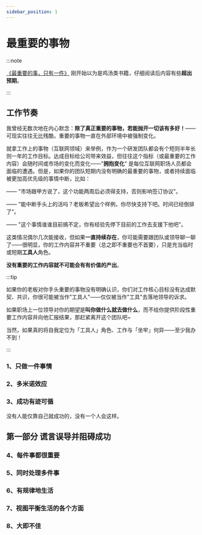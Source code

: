 ```yaml
---
sidebar_position: 1
---
```


# 最重要的事物

:::note

[《最重要的事，只有一件》](https://book.douban.com/subject/26656532/) 刚开始以为是鸡汤类书籍，仔细阅读后内容有些**超出预期**。

:::

## 工作节奏

我曾经无数次地在内心默念：**除了真正重要的事物，若能抛开一切该有多好！**——可现实往往无比残酷，重要的事物一直在外部环境中被强制变化。

就拿工作上的事物（互联网领域）来举例，作为一个研发团队都会有个短则半年长则一年的工作目标。达成目标给公司带来效益，但往往这个指标（或最重要的工作内容）会随时间或市场的变化而变化——"**拥抱变化**" 是每位互联网职场人员都会面临的遭遇。但是，如果你的团队短期内没有明确的最重要的事物，或者持续面临被更加高优先级的事情中断，比如：

—— "市场跟甲方说了，这个功能两周后必须得支持，否则影响签订协议"。

—— "能中断手头上的活吗？老板希望出个样例，你尽快支持下吧。时间已经倒排了"。

—— "这个事情谁谁目前搞不定，你有经验先停下目前的工作去支援下他吧"。

这类情况偶尔几次能接收，但如果**一直持续存在**，你可能需要跟团队或领导聊一聊了——很明显，你的工作内容并不重要（总之即不重要也不首要），只是充当临时或短期**工具人**角色。

**没有重要的工作内容就不可能会有有价值的产出**。

:::tip

如果你的老板对你手头重要的事物没有明确认识，你们对工作核心目标没有达成默契、共识，你很可能被当作"工具人"——仅仅被当作"工具"去落地领导的诉求。

如果职场上一位领导对你的期望是**叫你做什么就去做什么**，而不给你提供阶段性重要工作内容并向他汇报结果，那赶紧离开这个团队吧~

当然，如果真的将自我定位为「工具人」角色、工作与「坐牢」何异——至少我办不到！

:::

### 1、只做一件事情

### 2、多米诺效应

### 3、成功有迹可循

没有人能仅靠自己就成功的，没有一个人会这样。

## 第一部分 谎言误导并阻碍成功

### 4、每件事都很重要

### 5、同时处理多件事

### 6、有规律地生活

### 7、视图平衡生活的各个方面

### 8、大即不佳


